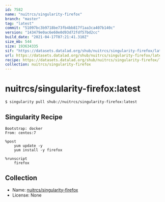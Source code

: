 ```yaml
---
id: 7582
name: "nuitrcs/singularity-firefox"
branch: "master"
tag: "latest"
commit: "51097bc3b9718be73fb4bb817f1aa3ca407b140c"
version: "143479e0ac6e60e0d93d72fdf57bd2cc"
build_date: "2021-04-17T07:21:41.310Z"
size_mb: 544
size: 193634335
sif: "https://datasets.datalad.org/shub/nuitrcs/singularity-firefox/latest/2021-04-17-51097bc3-143479e0/143479e0ac6e60e0d93d72fdf57bd2cc.simg"
url: https://datasets.datalad.org/shub/nuitrcs/singularity-firefox/latest/2021-04-17-51097bc3-143479e0/
recipe: https://datasets.datalad.org/shub/nuitrcs/singularity-firefox/latest/2021-04-17-51097bc3-143479e0/Singularity
collection: nuitrcs/singularity-firefox
---
```


# nuitrcs/singularity-firefox:latest

```bash
$ singularity pull shub://nuitrcs/singularity-firefox:latest
```

## Singularity Recipe

```singularity
Bootstrap: docker
From: centos:7

%post 
	yum update -y
	yum install -y firefox

%runscript
	firefox
```

## Collection

 - Name: [nuitrcs/singularity-firefox](https://github.com/nuitrcs/singularity-firefox)
 - License: None


